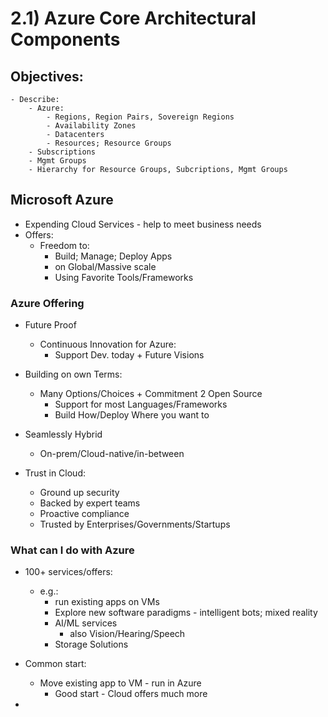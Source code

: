# 2.1) Azure Core Architectural Components

## Objectives:
	- Describe: 
        - Azure: 
            - Regions, Region Pairs, Sovereign Regions
            - Availability Zones
            - Datacenters
            - Resources; Resource Groups
        - Subscriptions
        - Mgmt Groups
        - Hierarchy for Resource Groups, Subcriptions, Mgmt Groups

 

## Microsoft Azure
- Expending Cloud Services - help to meet business needs
- Offers:
    - Freedom to:
        - Build; Manage; Deploy Apps 
        - on Global/Massive scale
        - Using Favorite Tools/Frameworks

### Azure Offering
- Future Proof
    - Continuous Innovation for Azure:
        - Support Dev. today + Future Visions
- Building on own Terms:
    - Many Options/Choices + Commitment 2 Open Source
        - Support for most Languages/Frameworks
        - Build How/Deploy Where you want to
- Seamlessly Hybrid
    - On-prem/Cloud-native/in-between

- Trust in Cloud:
    - Ground up security
    - Backed by expert teams
    - Proactive compliance 
    - Trusted by Enterprises/Governments/Startups

### What can I do with Azure
- 100+ services/offers:
    - e.g.:
        - run existing apps on VMs
        - Explore new software paradigms - intelligent bots; mixed reality
        - AI/ML services
            - also Vision/Hearing/Speech
        - Storage Solutions

- Common start:
    - Move existing app to VM - run in Azure
        - Good start - Cloud offers much more
- 
